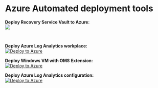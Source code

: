 # Azure Automated deployment tools


**Deploy Recovery Service Vault to Azure:**  
<a href="https://azuredeploy.net/?repository=https://github.com/sarcalier/azuretedeploy/tree/master/RecoveryVault/ArmTemplates/custom/daily" alt="Deploy to Azure" target="_blank">
   <img src="http://azuredeploy.net/deploybutton.png"/>
</a>


 <br />  
   
**Deploy Azure Log Analytics workplace:**  
[![Deploy to Azure](https://aka.ms/deploytoazurebutton)](https://portal.azure.com/#create/Microsoft.Template/uri/https%3A%2F%2Fraw.githubusercontent.com%2Fsarcalier%2Fazuretedeploy%2Fdev%2FLogAnalytics%2FArmTemplates%2Fazuredeploy_LA_workspace.json)


**Deploy Windows VM with OMS Extension:**  
[![Deploy to Azure](https://aka.ms/deploytoazurebutton)](https://portal.azure.com/#create/Microsoft.Template/uri/https%3A%2F%2Fraw.githubusercontent.com%2Fsarcalier%2Fazuretedeploy%2Fdev%2FLogAnalytics%2FArmTemplates%2Fazuredeploy_VMwithAgent.json)


**Deploy Azure Log Analytics configuration:**  
[![Deploy to Azure](https://aka.ms/deploytoazurebutton)](https://portal.azure.com/#create/Microsoft.Template/uri/https%3A%2F%2Fraw.githubusercontent.com%2Fsarcalier%2Fazuretedeploy%2Fdev%2FLogAnalytics%2FArmTemplates%2Fazuredeploy_LA_config.json)